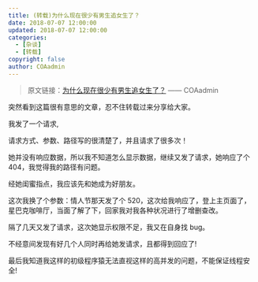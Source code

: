```yaml
---
title: (转载)为什么现在很少有男生追女生了？
date: 2018-07-07 12:00:00
updated: 2018-07-07 12:00:00
categories:
  - [杂谈]
  - [转载]
copyright: false
author: COAadmin
---
```


> 原文链接：[为什么现在很少有男生追女生了？](http://www.coaadmin.cn/life/why-are-few-boys-chasing-girls-now.html) —— COAadmin

突然看到这篇很有意思的文章，忍不住转载过来分享给大家。

<!--more-->

我发了一个请求,

请求方式、参数、路径写的很清楚了，并且请求了很多次！

她并没有响应数据，所以我不知道怎么显示数据，继续又发了请求，她响应了个 404，我觉得我的路径有问题。

经她闺蜜指点，我应该先和她成为好朋友。

这次我换了个参数：情人节那天发了个 520，这次给我响应了，登上主页面了，星巴克咖啡厅，当面了解了下，回家我对我各种状况进行了增删查改。

隔了几天又发了请求，这次她显示权限不足，我又在自身找 bug。

不经意间发现有好几个人同时再给她发请求，且都得到回应了!

最后我知道我这样的初级程序猿无法直视这样的高并发的问题，不能保证线程安全!
